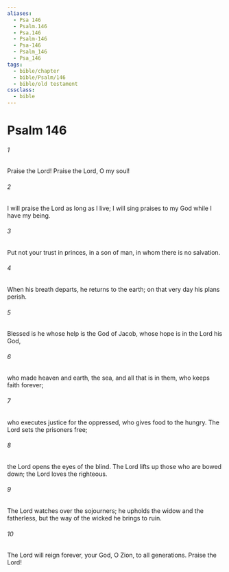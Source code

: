 ```yaml
---
aliases:
  - Psa 146
  - Psalm.146
  - Psa.146
  - Psalm-146
  - Psa-146
  - Psalm_146
  - Psa_146
tags:
  - bible/chapter
  - bible/Psalm/146
  - bible/old testament
cssclass:
  - bible
---
```


# Psalm 146

###### 1
Praise the Lord! Praise the Lord, O my soul!
###### 2
I will praise the Lord as long as I live; I will sing praises to my God while I have my being.
###### 3
Put not your trust in princes, in a son of man, in whom there is no salvation.
###### 4
When his breath departs, he returns to the earth; on that very day his plans perish.
###### 5
Blessed is he whose help is the God of Jacob, whose hope is in the Lord his God,
###### 6
who made heaven and earth, the sea, and all that is in them, who keeps faith forever;
###### 7
who executes justice for the oppressed, who gives food to the hungry. The Lord sets the prisoners free;
###### 8
the Lord opens the eyes of the blind. The Lord lifts up those who are bowed down; the Lord loves the righteous.
###### 9
The Lord watches over the sojourners; he upholds the widow and the fatherless, but the way of the wicked he brings to ruin.
###### 10
The Lord will reign forever, your God, O Zion, to all generations. Praise the Lord!



